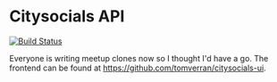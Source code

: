 Citysocials API
=========

[![Build Status](https://travis-ci.org/tomverran/citysocials-api.svg?branch=master)](https://travis-ci.org/tomverran/convivial)

Everyone is writing meetup clones now so I thought I'd have a go.
The frontend can be found at https://github.com/tomverran/citysocials-ui.
